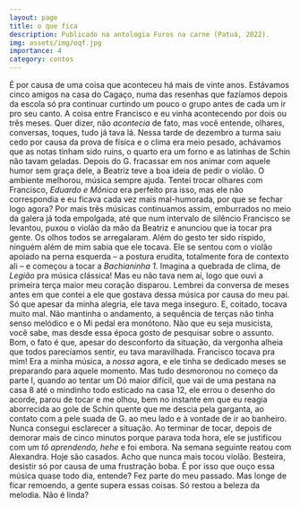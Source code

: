 ```yaml
---
layout: page
title: o que fica
description: Publicado na antologia Furos na carne (Patuá, 2022).
img: assets/img/oqf.jpg
importance: 4
category: contos
---
```


É por causa de uma coisa que aconteceu há mais de vinte anos. Estávamos cinco amigos na casa do Cagaço, numa das resenhas que fazíamos depois da escola só pra continuar curtindo um pouco o grupo antes de cada um ir pro seu canto. A coisa entre Francisco e eu vinha acontecendo por dois ou três meses. Quer dizer, não *acontecia* de fato, mas você entende, olhares, conversas, toques, tudo já tava lá. Nessa tarde de dezembro a turma saiu cedo por causa da prova de física e o clima era meio pesado, achávamos que as notas tinham sido ruins, o quarto era um forno e as latinhas de Schin não tavam geladas. Depois do G. fracassar em nos animar com aquele humor sem graça dele, a Beatriz teve a boa ideia de pedir o violão. O ambiente melhorou, música sempre ajuda. Tentei trocar olhares com Francisco, *Eduardo e Mônica* era perfeito pra isso, mas ele não correspondia e eu ficava cada vez mais mal-humorada, por que se fechar logo agora? Por mais três músicas continuamos assim, emburrados no meio da galera já toda empolgada, até que num intervalo de silêncio Francisco se levantou, puxou o violão da mão da Beatriz e anunciou que ia tocar pra gente. Os olhos todos se arregalaram. Além do gesto ter sido ríspido, ninguém além de mim sabia que ele tocava. Ele se sentou com o violão apoiado na perna esquerda – a postura erudita, totalmente fora de contexto ali – e começou a tocar a *Bachianinha 1*. Imagina a quebrada de clima, de *Legião* pra música clássica! Mas eu não tava nem aí, logo que ouvi a primeira terça maior meu coração disparou. Lembrei da conversa de meses antes em que contei a ele que gostava dessa música por causa do meu pai. Só que apesar da minha alegria, ele tava mega inseguro. E, coitado, tocava muito mal. Não mantinha o andamento, a sequência de terças não tinha senso melódico e o Mi pedal era monótono. Não que eu seja musicista, você sabe, mas desde essa época gosto de pesquisar sobre o assunto. Bom, o fato é que, apesar do desconforto da situação, da vergonha alheia que todos parecíamos sentir, eu tava maravilhada. Francisco tocava pra mim! Era a minha música, a *nossa* agora, e ele tinha se dedicado meses se preparando para aquele momento. Mas tudo desmoronou no começo da parte I, quando ao tentar um Dó maior difícil, que vai de uma pestana na casa 8 até o mindinho todo esticado na casa 12, ele errou o desenho do acorde, parou de tocar e me olhou, bem no instante em que eu reagia aborrecida ao gole de Schin quente que me descia pela garganta, ao contato com a pele suada de G. ao meu lado e à vontade de ir ao banheiro. Nunca consegui esclarecer a situação. Ao terminar de tocar, depois de demorar mais de cinco minutos porque parava toda hora, ele se justificou com um *tô aprendendo, hehe* e foi embora. Na semana seguinte reatou com Alexandra. Hoje são casados. Acho que nunca mais tocou violão. Besteira, desistir só por causa de uma frustração boba. É por isso que ouço essa música quase todo dia, entende? Fez parte do meu passado. Mas longe de ficar remoendo, a gente supera essas coisas. Só restou a beleza da melodia. Não é linda?

